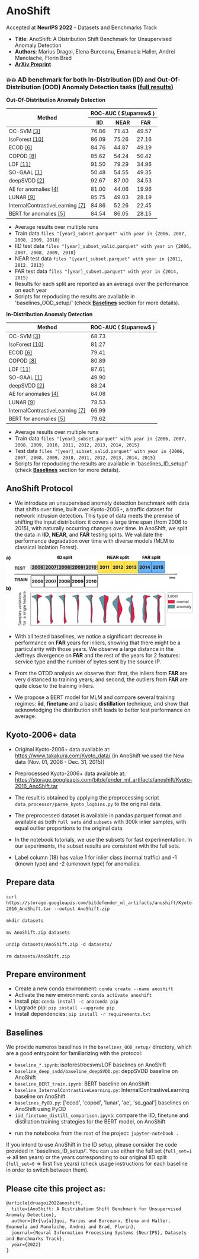 # AnoShift

Accepted at **NeurIPS 2022** - Datasets and Benchmarks Track
- **Title**: AnoShift: A Distribution Shift Benchmark for Unsupervised Anomaly Detection
- **Authors**: Marius Dragoi, Elena Burceanu, Emanuela Haller, Andrei Manolache, Florin Brad
- **[ArXiv Preprint](https://arxiv.org/abs/2206.15476)**

### :boom::boom: AD benchmark for both In-Distribution (ID) and Out-Of-Distribution (OOD) Anomaly Detection tasks ([full results](https://github.com/bit-ml/AnoShift/blob/main/full_results_OOD_and_ID.pdf)) 


  
**Out-Of-Distribution Anomaly Detection** 
    
  <table>
  <thead>
   <tr>
    <th rowspan=2>Method</th>
    <th colspan=3>ROC-AUC ( $\uparrow$ )</th>
   </tr>
   <tr>
   <th>IID</th>
   <th>NEAR</th>
   <th>FAR</th>
   </tr>
  </thead>
  <tbody>
   <tr>
    <td>OC-SVM <a href="https://proceedings.neurips.cc/paper/1999/hash/8725fb777f25776ffa9076e44fcfd776-Abstract.html">[3]</a></td>
    <td>76.86</td>
    <td>71.43</td> 
    <td>49.57</td>
   </tr>
   <tr>
    <td>IsoForest <a href="https://dl.acm.org/doi/abs/10.1145/2133360.2133363">[10]</a></td>
    <td>86.09</td>
    <td>75.26</td> 
    <td>27.16</td>
   </tr>
   <tr>
    <td>ECOD <a href="https://ieeexplore.ieee.org/abstract/document/9737003?casa_token=vxIxJZ9P9twAAAAA:EOuK0kyHQazQKw4mJtQxJcGzGScWAzMyIiG1N4PxJBYuIIf97G5lkUCmf5kR8egrTiIfraviiSQpNA">[6]</a></td>
    <td>84.76</td>
    <td>44.87</td> 
    <td>49.19</td>
   </tr>          
   <tr>
    <td>COPOD <a href="https://ieeexplore.ieee.org/abstract/document/9338429?casa_token=HOBV8tDoG2IAAAAA:r5LYcMreBldmxYiRXG3Cf7Lm_Hh9M6z1rDiJfAen6f6XkSARYxMHtdk9csPOOpCN-rKN3i2CtZvtmg">[8]</a></td>
    <td>85.62</td>
    <td>54.24</td> 
    <td>50.42</td>
   </tr>  
   <tr>
    <td>LOF <a href="https://dl.acm.org/doi/abs/10.1145/342009.335388">[11]</a></td>
    <td>91.50</td>
    <td>79.29</td> 
    <td>34.96</td>
   </tr>         
   <tr>
    <td>SO-GAAL <a href="https://ieeexplore.ieee.org/abstract/document/8668550?casa_token=-s1yCDFu0MMAAAAA:LD5xNTM79f5dkKt6H4zyBhPqx1hHZL1jZg2p1vIPMQzA-36ARrp83syLz-JxIlABk5iFAUFTFo3hOQ">[1]</a></td>
    <td>50.48</td> 
    <td>54.55</td> 
    <td>49.35</td>
   </tr>
   <tr>
    <td>deepSVDD <a href="https://proceedings.mlr.press/v80/ruff18a.html">[2]</a></td>
    <td>92.67</td>
    <td>87.00</td> 
    <td>34.53</td>
   </tr>
   <tr>
    <td>AE for anomalies <a href="https://link.springer.com/chapter/10.1007/978-3-319-47578-3_1">[4]</a></td>
    <td>81.00</td>
    <td>44.06</td> 
    <td>19.96</td>
   </tr>
   <tr>
    <td>LUNAR <a href="https://ojs.aaai.org/index.php/AAAI/article/view/20629">[9]</a></td>
    <td>85.75</td>
    <td>49.03</td> 
    <td>28.19</td>
   </tr>
   <tr>
    <td>InternalContrastiveLearning <a href="https://openreview.net/forum?id=_hszZbt46bT">[7]</a></td>
    <td>84.86</td>
    <td>52.26</td> 
    <td>22.45</td>
   </tr>
   <tr>
    <td>BERT for anomalies <a href="https://arxiv.org/abs/1810.04805">[5]</a></td>
    <td>84.54 </td>
    <td>86.05</td> 
    <td>28.15</td>
   </tr>
  </tbody>
 </table>
 
  * Average results over multiple runs
  * Train data `files "[year]_subset.parquet" with year in {2006, 2007, 2008, 2009, 2010}`
  * IID test data `files "[year]_subset_valid.parquet" with year in {2006, 2007, 2008, 2009, 2010} `
  * NEAR test data `files "[year]_subset.parquet" with year in {2011, 2012, 2013} `
  * FAR test data `files "[year]_subset.parquet" with year in {2014, 2015} `
  * Results for each split are reported as an average over the performance on each year
  * Scripts for repoducing the results are available in 'baselines_OOD_setup/' (check [**Baselines**](#baselines) section for more details).

**In-Distribution Anomaly Detection** 
           
 <table>
  <thead>
   <tr>
    <th>Method</th>
    <th>ROC-AUC ( $\uparrow$ )</th>
   </tr>
  </thead>
  <tbody>
   <tr>
    <td>OC-SVM <a href="https://proceedings.neurips.cc/paper/1999/hash/8725fb777f25776ffa9076e44fcfd776-Abstract.html">[3]</a></td>
    <td>68.73</td>
   </tr>
   <tr>
    <td>IsoForest <a href="https://dl.acm.org/doi/abs/10.1145/2133360.2133363">[10]</a></td>
    <td>81.27</td>
   </tr>          
   <tr>
    <td>ECOD <a href="https://ieeexplore.ieee.org/abstract/document/9737003?casa_token=vxIxJZ9P9twAAAAA:EOuK0kyHQazQKw4mJtQxJcGzGScWAzMyIiG1N4PxJBYuIIf97G5lkUCmf5kR8egrTiIfraviiSQpNA">[6]</a></td>
    <td>79.41</td>
   </tr>
   <tr>
    <td>COPOD <a href="https://ieeexplore.ieee.org/abstract/document/9338429?casa_token=HOBV8tDoG2IAAAAA:r5LYcMreBldmxYiRXG3Cf7Lm_Hh9M6z1rDiJfAen6f6XkSARYxMHtdk9csPOOpCN-rKN3i2CtZvtmg">[8]</a></td>
    <td>80.89</td>
   </tr>
   <tr>
    <td>LOF <a href="https://dl.acm.org/doi/abs/10.1145/342009.335388">[11]</a></td>
    <td>87.61</td>
   </tr>                   
   <tr>
    <td>SO-GAAL <a href="https://ieeexplore.ieee.org/abstract/document/8668550?casa_token=-s1yCDFu0MMAAAAA:LD5xNTM79f5dkKt6H4zyBhPqx1hHZL1jZg2p1vIPMQzA-36ARrp83syLz-JxIlABk5iFAUFTFo3hOQ">[1]</a></td>
    <td>49.90</td>
   </tr>
   <tr>
    <td>deepSVDD <a href="https://proceedings.mlr.press/v80/ruff18a.html">[2]</a></td>
    <td>88.24</td>
   </tr>
   <tr>
    <td>AE for anomalies <a href="https://link.springer.com/chapter/10.1007/978-3-319-47578-3_1">[4]</a></td>
    <td>64.08</td>
   </tr>
   <tr>
    <td>LUNAR <a href="https://ojs.aaai.org/index.php/AAAI/article/view/20629">[9]</a></td>
    <td>78.53</td>
   </tr>
   <tr>
    <td>InternalContrastiveLearning <a href="https://openreview.net/forum?id=_hszZbt46bT">[7]</a></td>
    <td>66.99</td>
   </tr>
   <tr>
    <td>BERT for anomalies <a href="https://arxiv.org/abs/1810.04805">[5]</a></td>
    <td>79.62</td>
   </tr>
  </tbody>
 </table>
 
  * Average results over multiple runs 
  * Train data `files "[year]_subset.parquet" with year in {2006, 2007, 2008, 2009, 2010, 2011, 2012, 2013, 2014, 2015}`
  * Test data `files "[year]_subset_valid.parquet" with year in {2006, 2007, 2008, 2009, 2010, 2011, 2012, 2013, 2014, 2015} `
  * Scripts for repoducing the results are available in 'baselines_ID_setup/' (check [**Baselines**](#Baselines) section for more details).
## AnoShift Protocol

- We introduce an unsupervised anomaly detection benchmark with data that shifts over time, built over Kyoto-2006+, a traffic dataset for network intrusion detection. This type of data meets the premise of shifting the input distribution: it covers a large time span (from 2006 to 2015), with naturally occurring changes over time. In AnoShift, we split the data in **IID**, **NEAR**, and **FAR** testing splits. We validate the performance degradation over time with diverse models (MLM to classical Isolation Forest).

![AnoShift overview - Kyoto-2006+](resources/feat_shift_normals_abnormals.png)

- With all tested baselines, we notice a significant decrease in performance on **FAR** years for inliers, showing that there might be a particularity with those years. We observe a large distance in the Jeffreys divergence on **FAR** and the rest of the years for 2 features: service type and the number of bytes sent by the source IP.

- From the OTDD analysis we observe that: first, the inliers from **FAR** are very distanced to training years; and second, the outliers from **FAR** are quite close to the training inliers.

- We propose a BERT model for MLM and compare several training regimes: **iid**, **finetune** and a basic **distillation** technique, and show that acknowledging the distribution shift leads to better test performance on average.

## Kyoto-2006+ data

- Original Kyoto-2006+ data available at: https://www.takakura.com/Kyoto_data/ (in AnoShift we used the New data (Nov. 01, 2006 - Dec. 31, 2015))

- Preprocessed Kyoto-2006+ data available at: https://storage.googleapis.com/bitdefender_ml_artifacts/anoshift/Kyoto-2016_AnoShift.tar

- The result is obtained by applying the preprocessing script `data_processor/parse_kyoto_logbins.py` to the original data.

- The preprocessed dataset is available in pandas parquet format and available as both `full sets` and `subsets` with 300k inlier samples, with equal outlier proportions to the original data.

- In the notebook tutorials, we use the subsets for fast experimentation. In our experiments, the subset results are consistent with the full sets.

* Label column (18) has value 1 for inlier class (normal traffic) and -1 (known type) and -2 (unknown type) for anomalies.

## Prepare data

```
curl https://storage.googleapis.com/bitdefender_ml_artifacts/anoshift/Kyoto-2016_AnoShift.tar --output AnoShift.zip

mkdir datasets

mv AnoShift.zip datasets

unzip datasets/AnoShift.zip -d datasets/

rm datasets/AnoShift.zip
```

## Prepare environment
* Create a new conda environment: `conda create --name anoshift`
* Activate the new environment: `conda activate anoshift`
* Install pip: `conda install -c anaconda pip`
* Upgrade pip: `pip install --upgrade pip`
* Install dependencies: `pip install -r requirements.txt`

## Baselines

We provide numeros baselines in the `baselines_OOD_setup/` directory, which are a good entrypoint for familiarizing with the protocol:

- `baseline_*.ipynb`: isoforest/ocsvm/LOF baselines on AnoShift
- `baseline_deep_svdd/baseline_deepSVDD.py`: deppSVDD baseline on AnoShift
- `baseline_BERT_train.ipynb`: BERT baseline on AnoShift
- `baseline_InternalContrastiveLearning.py`: InternalContrastiveLearning baseline on AnoShift
- `baselines_PyOD.py`: ['ecod', 'copod', 'lunar', 'ae', 'so_gaal'] baselines on AnoShift using PyOD
- `iid_finetune_distill_comparison.ipynb`: compare the IID, finetune and distillation training strategies for the BERT model, on AnoShift

* run the notebooks from the `root` of the project: `jupyter-notebook .`

If you intend to use AnoShift in the ID setup, please consider the code provided in 'baselines_ID_setup/'. You can use either the full set (`full_set=1` => all ten years) or the years corresponding to our original IID split (`full_set=0` => first five years) (check usage instructions for each baseline in order to switch between them).

## Please cite this project as:

```
@article{druagoi2022anoshift,
  title={AnoShift: A Distribution Shift Benchmark for Unsupervised Anomaly Detection},
  author={Dr{\u{a}}goi, Marius and Burceanu, Elena and Haller, Emanuela and Manolache, Andrei and Brad, Florin},
  journal={Neural Information Processing Systems {NeurIPS}, Datasets and Benchmarks Track},
  year={2022}
}
```
